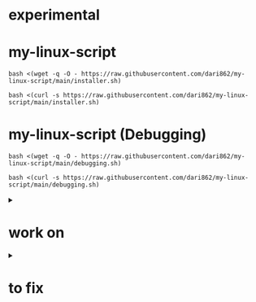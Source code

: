 # experimental

# my-linux-script

```
bash <(wget -q -O - https://raw.githubusercontent.com/dari862/my-linux-script/main/installer.sh)
```

```
bash <(curl -s https://raw.githubusercontent.com/dari862/my-linux-script/main/installer.sh)
```

# my-linux-script (Debugging)

```
bash <(wget -q -O - https://raw.githubusercontent.com/dari862/my-linux-script/main/debugging.sh)
```

```
bash <(curl -s https://raw.githubusercontent.com/dari862/my-linux-script/main/debugging.sh)
```

<details>
	<summary><h1>work on</h1></summary>
		number of installed appes : echo $(( $(dpkg-query -l | wc -l) - 5 ))

		shortcut on bspwm & openbox

		test down on bspwm & openbox

		spedd up zsh & bash
	
</details>


<details>
	<summary><h1>to fix</h1></summary>

		error: tray: Failed to put tray above 0x3800001 in the stack (XCB_MATCH (8))

</details>
